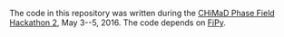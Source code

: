 The code in this repository was written during the
[CHiMaD Phase Field Hackathon 2](http://usnistgov.github.io/chimad-phase-field/hackathon2/), May 3--5, 2016.
The code depends on [FiPy](https://github.com/usnistgov/fipy).
